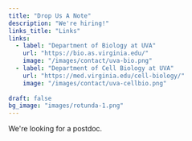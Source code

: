 ```yaml
---
title: "Drop Us A Note"
description: "We're hiring!"
links_title: "Links"
links:
  - label: "Department of Biology at UVA"
    url: "https://bio.as.virginia.edu/"
    image: "/images/contact/uva-bio.png"
  - label: "Department of Cell Biology at UVA"
    url: "https://med.virginia.edu/cell-biology/"
    image: "/images/contact/uva-cellbio.png"
    
draft: false
bg_image: "images/rotunda-1.png"
---
```

We're looking for a postdoc.

